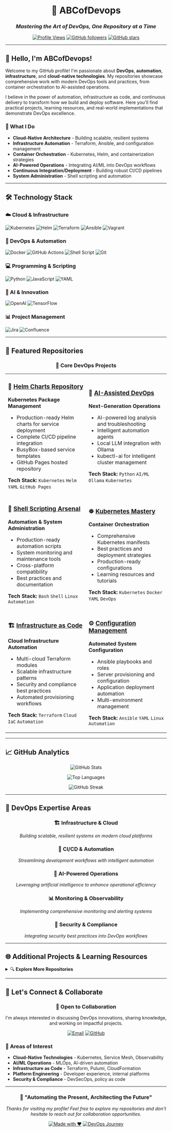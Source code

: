 <div align="center">
  
# 🚀 ABCofDevops
### *Mastering the Art of DevOps, One Repository at a Time*

[![Profile Views](https://komarev.com/ghpvc/?username=abcofdevops&color=blue&style=for-the-badge)](https://github.com/abcofdevops)
[![GitHub followers](https://img.shields.io/github/followers/abcofdevops?logo=github&style=for-the-badge&color=0969da)](https://github.com/abcofdevops)
[![GitHub stars](https://img.shields.io/github/stars/abcofdevops?logo=github&style=for-the-badge&color=0969da)](https://github.com/abcofdevops)

</div>

---

## 👋 Hello, I'm ABCofDevops!

Welcome to my GitHub profile! I'm passionate about **DevOps**, **automation**, **infrastructure**, and **cloud-native technologies**. My repositories showcase comprehensive work with modern DevOps tools and practices, from container orchestration to AI-assisted operations.

I believe in the power of automation, infrastructure as code, and continuous delivery to transform how we build and deploy software. Here you'll find practical projects, learning resources, and real-world implementations that demonstrate DevOps excellence.

### 🎯 What I Do
- **Cloud-Native Architecture** - Building scalable, resilient systems
- **Infrastructure Automation** - Terraform, Ansible, and configuration management
- **Container Orchestration** - Kubernetes, Helm, and containerization strategies
- **AI-Powered Operations** - Integrating AI/ML into DevOps workflows
- **Continuous Integration/Deployment** - Building robust CI/CD pipelines
- **System Administration** - Shell scripting and automation

---

## 🛠️ Technology Stack

### ☁️ Cloud & Infrastructure
![Kubernetes](https://img.shields.io/badge/kubernetes-%23326ce5.svg?style=for-the-badge&logo=kubernetes&logoColor=white)
![Helm](https://img.shields.io/badge/Helm-0F1689?style=for-the-badge&logo=helm&logoColor=white)
![Terraform](https://img.shields.io/badge/terraform-%235835CC.svg?style=for-the-badge&logo=terraform&logoColor=white)
![Ansible](https://img.shields.io/badge/ansible-%231A1918.svg?style=for-the-badge&logo=ansible&logoColor=white)
![Vagrant](https://img.shields.io/badge/vagrant-%231563FF.svg?style=for-the-badge&logo=vagrant&logoColor=white)

### 🔧 DevOps & Automation
![Docker](https://img.shields.io/badge/docker-%230db7ed.svg?style=for-the-badge&logo=docker&logoColor=white)
![GitHub Actions](https://img.shields.io/badge/github%20actions-%232671E5.svg?style=for-the-badge&logo=githubactions&logoColor=white)
![Shell Script](https://img.shields.io/badge/shell_script-%23121011.svg?style=for-the-badge&logo=gnu-bash&logoColor=white)
![Git](https://img.shields.io/badge/git-%23F05033.svg?style=for-the-badge&logo=git&logoColor=white)

### 💻 Programming & Scripting
![Python](https://img.shields.io/badge/python-3670A0?style=for-the-badge&logo=python&logoColor=ffdd54)
![JavaScript](https://img.shields.io/badge/javascript-%23323330.svg?style=for-the-badge&logo=javascript&logoColor=%23F7DF1E)
![YAML](https://img.shields.io/badge/yaml-%23ffffff.svg?style=for-the-badge&logo=yaml&logoColor=151515)

### 🤖 AI & Innovation
![OpenAI](https://img.shields.io/badge/OpenAI-412991?style=for-the-badge&logo=openai&logoColor=white)
![TensorFlow](https://img.shields.io/badge/TensorFlow-%23FF6F00.svg?style=for-the-badge&logo=TensorFlow&logoColor=white)

### 📊 Project Management
![Jira](https://img.shields.io/badge/jira-%230A0FFF.svg?style=for-the-badge&logo=jira&logoColor=white)
![Confluence](https://img.shields.io/badge/confluence-%23172BF4.svg?style=for-the-badge&logo=confluence&logoColor=white)

---

## 🌟 Featured Repositories

<div align="center">
  
### 🎯 Core DevOps Projects

</div>

<table>
<tr>
<td width="50%">

### 🔧 [Helm Charts Repository](https://github.com/abcofdevops/helm)
**Kubernetes Package Management**
- Production-ready Helm charts for service deployment
- Complete CI/CD pipeline integration
- BusyBox-based service templates
- GitHub Pages hosted repository

**Tech Stack:** `Kubernetes` `Helm` `YAML` `GitHub Pages`

</td>
<td width="50%">

### 🤖 [AI-Assisted DevOps](https://github.com/abcofdevops/aiops)
**Next-Generation Operations**
- AI-powered log analysis and troubleshooting
- Intelligent automation agents
- Local LLM integration with Ollama
- kubectl-ai for intelligent cluster management

**Tech Stack:** `Python` `AI/ML` `Ollama` `Kubernetes`

</td>
</tr>
<tr>
<td width="50%">

### 🐧 [Shell Scripting Arsenal](https://github.com/abcofdevops/shell-scripting)
**Automation & System Administration**
- Production-ready automation scripts
- System monitoring and maintenance tools
- Cross-platform compatibility
- Best practices and documentation

**Tech Stack:** `Bash` `Shell` `Linux` `Automation`

</td>
<td width="50%">

### ☸️ [Kubernetes Mastery](https://github.com/abcofdevops/kubernetes)
**Container Orchestration**
- Comprehensive Kubernetes manifests
- Best practices and deployment strategies
- Production-ready configurations
- Learning resources and tutorials

**Tech Stack:** `Kubernetes` `Docker` `YAML` `DevOps`

</td>
</tr>
<tr>
<td width="50%">

### 🏗️ [Infrastructure as Code](https://github.com/abcofdevops/terraform)
**Cloud Infrastructure Automation**
- Multi-cloud Terraform modules
- Scalable infrastructure patterns
- Security and compliance best practices
- Automated provisioning workflows

**Tech Stack:** `Terraform` `Cloud` `IaC` `Automation`

</td>
<td width="50%">

### ⚙️ [Configuration Management](https://github.com/abcofdevops/ansible)
**Automated System Configuration**
- Ansible playbooks and roles
- Server provisioning and configuration
- Application deployment automation
- Multi-environment management

**Tech Stack:** `Ansible` `YAML` `Linux` `Automation`

</td>
</tr>
</table>

---

## 📈 GitHub Analytics

<div align="center">
  
![GitHub Stats](https://github-readme-stats.vercel.app/api?username=abcofdevops&show_icons=true&theme=dark&hide_border=true&bg_color=0D1117&title_color=58A6FF&icon_color=58A6FF&text_color=C9D1D9&border_radius=10)

![Top Languages](https://github-readme-stats.vercel.app/api/top-langs/?username=abcofdevops&layout=compact&theme=dark&hide_border=true&bg_color=0D1117&title_color=58A6FF&text_color=C9D1D9&border_radius=10)

![GitHub Streak](https://github-readme-streak-stats.herokuapp.com/?user=abcofdevops&theme=dark&hide_border=true&background=0D1117&stroke=58A6FF&ring=58A6FF&fire=58A6FF&currStreakNum=C9D1D9&sideNums=C9D1D9&currStreakLabel=58A6FF&sideLabels=58A6FF&dates=C9D1D9)

</div>

---

## 🎯 DevOps Expertise Areas

<div align="center">

### 🏗️ **Infrastructure & Cloud**
*Building scalable, resilient systems on modern cloud platforms*

### 🔄 **CI/CD & Automation**
*Streamlining development workflows with intelligent automation*

### 🤖 **AI-Powered Operations**
*Leveraging artificial intelligence to enhance operational efficiency*

### 📊 **Monitoring & Observability**
*Implementing comprehensive monitoring and alerting systems*

### 🔐 **Security & Compliance**
*Integrating security best practices into DevOps workflows*

</div>

---

## 🌐 Additional Projects & Learning Resources

<details>
<summary>🔍 <strong>Explore More Repositories</strong></summary>

### 🐍 [Python Development](https://github.com/abcofdevops/python)
- **Python 101** - Comprehensive Python learning resources
- Automation scripts and utilities
- DevOps tool integration examples

### 🖥️ [Vagrant Environments](https://github.com/abcofdevops/vagrant)
- **Local Development Setup** - Create Linux VMs with Vagrant
- Multi-machine environments for testing
- Development workflow automation

### 📋 [Project Management](https://github.com/abcofdevops/jira-scrum)
- **Jira & Scrum Mastery** - Agile project management
- Workflow automation and integration
- Best practices for DevOps teams

### 🚀 [Kubernetes with Kops](https://github.com/abcofdevops/kubernetes-kops)
- **Production Cluster Setup** - AWS-based Kubernetes clusters
- Automated cluster provisioning
- High availability configurations

### 🐳 [MERN Stack Containerization](https://github.com/abcofdevops/MERN-docker-compose)
- **Full-Stack Docker Deployment** - MERN application containerization
- Multi-container orchestration
- Development and production environments

### 🔧 [MCP Integration](https://github.com/abcofdevops/mcp-project)
- **Model Context Protocol** - Advanced AI integration
- Real-time MCP server implementation
- GitHub integration patterns

### 📚 [GitHub Best Practices](https://github.com/abcofdevops/github)
- **Repository Management** - GitHub workflow optimization
- Personal Access Token management
- README standards and documentation

</details>

---

## 🤝 Let's Connect & Collaborate

<div align="center">

### 💬 **Open to Collaboration**
I'm always interested in discussing DevOps innovations, sharing knowledge, and working on impactful projects.

[![Email](https://img.shields.io/badge/Email-abcofdevops@gmail.com-red?style=for-the-badge&logo=gmail&logoColor=white)](mailto:abcofdevops@gmail.com)
[![GitHub](https://img.shields.io/badge/GitHub-abcofdevops-black?style=for-the-badge&logo=github&logoColor=white)](https://github.com/abcofdevops)

</div>

### 🎯 **Areas of Interest**
- **Cloud-Native Technologies** - Kubernetes, Service Mesh, Observability
- **AI/ML Operations** - MLOps, AI-driven automation
- **Infrastructure as Code** - Terraform, Pulumi, CloudFormation
- **Platform Engineering** - Developer experience, internal platforms
- **Security & Compliance** - DevSecOps, policy as code



---

<div align="center">

### 🚀 **"Automating the Present, Architecting the Future"**

*Thanks for visiting my profile! Feel free to explore my repositories and don't hesitate to reach out for collaboration opportunities.*

[![Made with ❤️](https://img.shields.io/badge/Made%20with-❤️-red?style=for-the-badge)](https://github.com/abcofdevops)
[![DevOps Journey](https://img.shields.io/badge/DevOps-Journey-blue?style=for-the-badge)](https://github.com/abcofdevops)

</div>